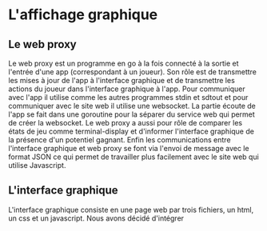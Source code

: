 # L'affichage graphique

## Le web proxy

Le web proxy est un programme en go à la fois connecté à la sortie et l'entrée d'une app (correspondant à un joueur). Son rôle est de transmettre les mises à jour de l'app à l'interface graphique et de transmettre les actions du joueur dans l'interface graphique à l'app. Pour communiquer avec l'app il utilise comme les autres programmes stdin et sdtout et pour communiquer avec le site web il utilise une websocket. La partie écoute de l'app se fait dans une goroutine pour la séparer du service web qui permet de créer la websocket.  Le web proxy a aussi pour rôle de comparer les états de jeu comme terminal-display et d'informer l'interface graphique de la présence d'un potentiel gagnant. Enfin les communications entre l'interface graphique et web proxy se font via l'envoi de message avec le format JSON ce qui permet de travailler plus facilement avec le site web qui utilise Javascript. 

## L'interface graphique

L'interface graphique consiste en une page web par trois fichiers, un html, un css et un javascript. Nous avons décidé d'intégrer 
